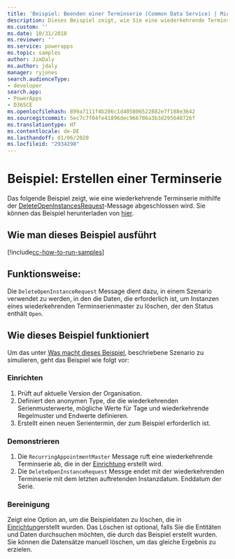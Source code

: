 ```yaml
---
title: 'Beispiel: Beenden einer Terminserie (Common Data Service) | Microsoft-Dokumentation'
description: Dieses Beispiel zeigt, wie Sie eine wiederkehrende Terminserie beenden
ms.custom: ''
ms.date: 10/31/2018
ms.reviewer: ''
ms.service: powerapps
ms.topic: samples
author: JimDaly
ms.author: jdaly
manager: ryjones
search.audienceType:
- developer
search.app:
- PowerApps
- D365CE
ms.openlocfilehash: 899a7111f4b206c1d405806522882e7f188e3642
ms.sourcegitcommit: 5ec7c7f04fe41896dec966706a3b3d295648726f
ms.translationtype: HT
ms.contentlocale: de-DE
ms.lasthandoff: 01/06/2020
ms.locfileid: "2934298"
---
```

# <a name="sample-end-a-recurring-appointment-series"></a>Beispiel: Erstellen einer Terminserie

<!-- https://docs.microsoft.com/dynamics365/customer-engagement/developer/sample-end-recurring-appointment-series -->

Das folgende Beispiel zeigt, wie eine wiederkehrende Terminserie mithilfe der [DeleteOpenInstancesRequest](https://docs.microsoft.com/dotnet/api/microsoft.crm.sdk.messages.deleteopeninstancesrequest?view=dynamics-general-ce-9)-Message abgeschlossen wird. Sie können das Beispiel herunterladen von [hier](https://github.com/Microsoft/PowerApps-Samples/tree/master/cds/orgsvc/C%23/EndRecurringAppointment).

## <a name="how-to-run-this-sample"></a>Wie man dieses Beispiel ausführt

[!include[cc-how-to-run-samples](../../includes/cc-how-to-run-samples.md)]

## <a name="what-this-sample-does"></a>Funktionsweise:

Die `DeleteOpenInstanceRequest` Message dient dazu, in einem Szenario verwendet zu werden, in den die Daten, die erforderlich ist, um Instanzen eines wiederkehrenden Terminserienmaster zu löschen, der den Status enthält `Open`.

## <a name="how-this-sample-works"></a>Wie dieses Beispiel funktioniert

Um das unter [Was macht dieses Beispiel](#what-this-sample-does), beschriebene Szenario zu simulieren, geht das Beispiel wie folgt vor:

### <a name="setup"></a>Einrichten

1. Prüft auf aktuelle Version der Organisation.
2. Definiert den anonymen Type, die die wiederkehrenden Serienmusterwerte, mögliche Werte für Tage und wiederkehrende Regelmuster und Endwerte definieren.
3. Erstellt einen neuen Serientermin, der zum Beispiel erforderlich ist.

### <a name="demonstrate"></a>Demonstrieren

1. Die `RecurringAppointmentMaster` Message ruft eine wiederkehrende Terminserie ab, die in der [Einrichtung](#setup) erstellt wird.
2. Die `DeleteOpenInstanceRequest` Messge endet mit der wiederkehrenden Terminserie mit dem letzten auftretenden Instanzdatum. Enddatum der Serie.

### <a name="clean-up"></a>Bereinigung

Zeigt eine Option an, um die Beispieldaten zu löschen, die in [Einrichtung](#setup)erstellt wurden. Das Löschen ist optional, falls Sie die Entitäten und Daten durchsuchen möchten, die durch das Beispiel erstellt wurden. Sie können die Datensätze manuell löschen, um das gleiche Ergebnis zu erzielen.
